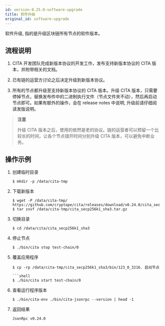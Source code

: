 ```yaml
---
id: version-0.25.0-software-upgrade
title: 软件升级
original_id: software-upgrade
---
```


软件升级, 指的是升级区块链所有节点的软件版本。

## 流程说明

1. CITA 开发团队完成新版本协议的开发工作，发布支持新版本协议的 CITA 版本，并附带相关的文档。

2. 已有链的运营方讨论之后决定升级到新版本协议。

3. 所有的节点都升级至支持新版本协议的 CITA 版本。升级 CITA 版本，只需要停掉节点，替换发布件中的二进制执行文件（节点文件夹不动），然后再启动节点即可。如果有额外的操作，会在 release notes 中说明, 升级前请仔细阅读发版说明。

> **注意**
> 
> 升级 CITA 版本之后，使用的依然是老的协议。链的运营者可以预留一个比较长的时间，让各个节点错开时间分别升级 CITA 版本，可以避免中断业务。

## 操作示例

1. 创建临时目录

   ```shell
   $ mkdir -p /data/cita-tmp
   ```

2. 下载新版本

   ```shell
   $ wget -P /data/cita-tmp/ https://github.com/cryptape/cita/releases/download/v0.24.0/cita_secp256k1_sha3.tar.gz
   $ tar zxvf /data/cita-tmp/cita_secp256k1_sha3.tar.gz
   ```

3. 切换目录

   ```shell
   $ cd /data/cita/cita_secp256k1_sha3
   ```

4. 停止节点

   ```shell
   $ ./bin/cita stop test-chain/0
   ```

5. 覆盖应用程序

   ```shell
   $ cp -rp /data/cita-tmp/cita_secp256k1_sha3/bin/123_0_3216. 启动节点

   ```shell
   $ ./bin/cita start test-chain/0
   ```

7. 查看运行程序版本

   ```shell
   $ ./bin/cita-env ./bin/cita-jsonrpc --version | head -1
   ```

8. 返回结果

   ```
   JsonRpc v0.24.0
   ```